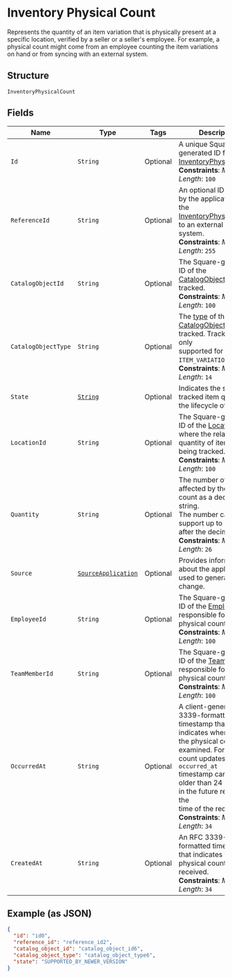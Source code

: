 
# Inventory Physical Count

Represents the quantity of an item variation that is physically present
at a specific location, verified by a seller or a seller's employee. For example,
a physical count might come from an employee counting the item variations on
hand or from syncing with an external system.

## Structure

`InventoryPhysicalCount`

## Fields

| Name | Type | Tags | Description | Getter |
|  --- | --- | --- | --- | --- |
| `Id` | `String` | Optional | A unique Square-generated ID for the<br>[InventoryPhysicalCount](/doc/models/inventory-physical-count.md).<br>**Constraints**: *Maximum Length*: `100` | String getId() |
| `ReferenceId` | `String` | Optional | An optional ID provided by the application to tie the<br>[InventoryPhysicalCount](/doc/models/inventory-physical-count.md) to an external<br>system.<br>**Constraints**: *Maximum Length*: `255` | String getReferenceId() |
| `CatalogObjectId` | `String` | Optional | The Square-generated ID of the<br>[CatalogObject](/doc/models/catalog-object.md) being tracked.<br>**Constraints**: *Maximum Length*: `100` | String getCatalogObjectId() |
| `CatalogObjectType` | `String` | Optional | The [type](/doc/models/catalog-object-type.md) of the<br>[CatalogObject](/doc/models/catalog-object.md) being tracked. Tracking is only<br>supported for the `ITEM_VARIATION` type.<br>**Constraints**: *Maximum Length*: `14` | String getCatalogObjectType() |
| `State` | [`String`](/doc/models/inventory-state.md) | Optional | Indicates the state of a tracked item quantity in the lifecycle of goods. | String getState() |
| `LocationId` | `String` | Optional | The Square-generated ID of the [Location](/doc/models/location.md) where the related<br>quantity of items is being tracked.<br>**Constraints**: *Maximum Length*: `100` | String getLocationId() |
| `Quantity` | `String` | Optional | The number of items affected by the physical count as a decimal string.<br>The number can support up to 5 digits after the decimal point.<br>**Constraints**: *Maximum Length*: `26` | String getQuantity() |
| `Source` | [`SourceApplication`](/doc/models/source-application.md) | Optional | Provides information about the application used to generate a change. | SourceApplication getSource() |
| `EmployeeId` | `String` | Optional | The Square-generated ID of the [Employee](/doc/models/employee.md) responsible for the<br>physical count.<br>**Constraints**: *Maximum Length*: `100` | String getEmployeeId() |
| `TeamMemberId` | `String` | Optional | The Square-generated ID of the [Team Member](/doc/models/team-member.md) responsible for the<br>physical count.<br>**Constraints**: *Maximum Length*: `100` | String getTeamMemberId() |
| `OccurredAt` | `String` | Optional | A client-generated RFC 3339-formatted timestamp that indicates when<br>the physical count was examined. For physical count updates, the `occurred_at`<br>timestamp cannot be older than 24 hours or in the future relative to the<br>time of the request.<br>**Constraints**: *Maximum Length*: `34` | String getOccurredAt() |
| `CreatedAt` | `String` | Optional | An RFC 3339-formatted timestamp that indicates when the physical count is received.<br>**Constraints**: *Maximum Length*: `34` | String getCreatedAt() |

## Example (as JSON)

```json
{
  "id": "id0",
  "reference_id": "reference_id2",
  "catalog_object_id": "catalog_object_id6",
  "catalog_object_type": "catalog_object_type6",
  "state": "SUPPORTED_BY_NEWER_VERSION"
}
```

